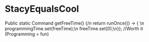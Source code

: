 # StacyEqualsCool
Public static Command getFreeTime() {/n return runOnce(() -> { \n programmingTime.set(freeTime);\n freeTime.set(0);\n}); //Worth it (Programming = fun)
